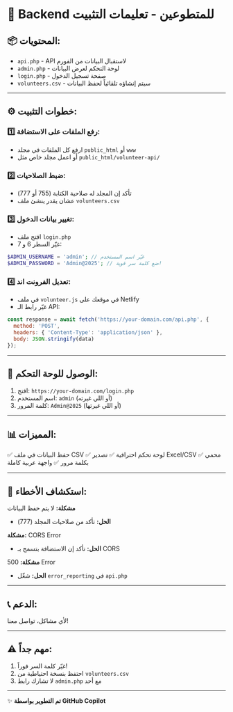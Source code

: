 # 🚀 Backend للمتطوعين - تعليمات التثبيت

## 📦 المحتويات:
- `api.php` - API لاستقبال البيانات من الفورم
- `admin.php` - لوحة التحكم لعرض البيانات
- `login.php` - صفحة تسجيل الدخول
- `volunteers.csv` - سيتم إنشاؤه تلقائياً لحفظ البيانات

---

## ⚙️ خطوات التثبيت:

### 1️⃣ رفع الملفات على الاستضافة:
- ارفع كل الملفات في مجلد `public_html` أو `www`
- أو اعمل مجلد خاص مثل `public_html/volunteer-api/`

### 2️⃣ ضبط الصلاحيات:
- تأكد إن المجلد له صلاحية الكتابة (755 أو 777)
- عشان يقدر ينشئ ملف `volunteers.csv`

### 3️⃣ تغيير بيانات الدخول:
- افتح ملف `login.php`
- غيّر السطر 6 و 7:
```php
$ADMIN_USERNAME = 'admin'; // غيّر اسم المستخدم
$ADMIN_PASSWORD = 'Admin@2025'; // ضع كلمة سر قوية!
```

### 4️⃣ تعديل الفرونت اند:
- في ملف `volunteer.js` في موقعك على Netlify
- غيّر رابط الـ API:
```javascript
const response = await fetch('https://your-domain.com/api.php', {
  method: 'POST',
  headers: { 'Content-Type': 'application/json' },
  body: JSON.stringify(data)
});
```

---

## 🔐 الوصول للوحة التحكم:

1. افتح: `https://your-domain.com/login.php`
2. اسم المستخدم: `admin` (أو اللي غيرته)
3. كلمة المرور: `Admin@2025` (أو اللي غيرتها)

---

## 📊 المميزات:

✅ حفظ البيانات في ملف CSV
✅ لوحة تحكم احترافية
✅ تصدير Excel/CSV
✅ محمي بكلمة مرور
✅ واجهة عربية كاملة

---

## 🔧 استكشاف الأخطاء:

**مشكلة:** لا يتم حفظ البيانات
- **الحل:** تأكد من صلاحيات المجلد (777)

**مشكلة:** CORS Error
- **الحل:** تأكد إن الاستضافة بتسمح بـ CORS

**مشكلة:** 500 Error
- **الحل:** شغّل `error_reporting` في `api.php`

---

## 📞 الدعم:

لأي مشاكل، تواصل معنا!

---

## ⚠️ مهم جداً:

1. غيّر كلمة السر فوراً!
2. احتفظ بنسخة احتياطية من `volunteers.csv`
3. لا تشارك رابط `admin.php` مع أحد

---

✨ **تم التطوير بواسطة GitHub Copilot**
